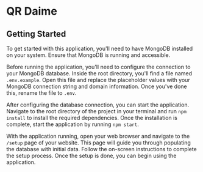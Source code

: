 # QR Daime

## Getting Started

To get started with this application, you'll need to have MongoDB installed on your system. Ensure that MongoDB is running and accessible.

Before running the application, you'll need to configure the connection to your MongoDB database. Inside the root directory, you'll find a file named `.env.example`. Open this file and replace the placeholder values with your MongoDB connection string and domain information. Once you've done this, rename the file to `.env`.

After configuring the database connection, you can start the application. Navigate to the root directory of the project in your terminal and run `npm install` to install the required dependencies. Once the installation is complete, start the application by running `npm start`.

With the application running, open your web browser and navigate to the `/setup` page of your website. This page will guide you through populating the database with initial data. Follow the on-screen instructions to complete the setup process. Once the setup is done, you can begin using the application.
